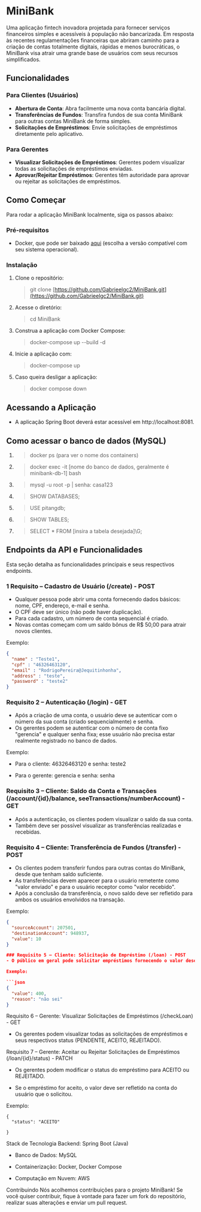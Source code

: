 # MiniBank
Uma aplicação fintech inovadora projetada para fornecer serviços financeiros simples e acessíveis à população não bancarizada. Em resposta às recentes regulamentações financeiras que abriram caminho para a criação de contas totalmente digitais, rápidas e menos burocráticas, o MiniBank visa atrair uma grande base de usuários com seus recursos simplificados.

## Funcionalidades
### Para Clientes (Usuários)
- **Abertura de Conta**: Abra facilmente uma nova conta bancária digital.
- **Transferências de Fundos**: Transfira fundos de sua conta MiniBank para outras contas MiniBank de forma simples.
- **Solicitações de Empréstimos**: Envie solicitações de empréstimos diretamente pelo aplicativo.

### Para Gerentes
- **Visualizar Solicitações de Empréstimos**: Gerentes podem visualizar todas as solicitações de empréstimos enviadas.
- **Aprovar/Rejeitar Empréstimos**: Gerentes têm autoridade para aprovar ou rejeitar as solicitações de empréstimos.

## Como Começar
Para rodar a aplicação MiniBank localmente, siga os passos abaixo:

### Pré-requisitos
- Docker, que pode ser baixado [aqui](https://www.docker.com/products/docker-desktop/) (escolha a versão compatível com seu sistema operacional).

### Instalação
1. Clone o repositório:
   > git clone [https://github.com/Gabrieelgc2/MiniBank.git](https://github.com/Gabrieelgc2/MiniBank.git)

2. Acesse o diretório:
   > cd MiniBank

3. Construa a aplicação com Docker Compose:
   > docker-compose up --build -d

4. Inicie a aplicação com:
   > docker-compose up

5. Caso queira desligar a aplicação:
   > docker compose down

## Acessando a Aplicação
- A aplicação Spring Boot deverá estar acessível em http://localhost:8081.

## Como acessar o banco de dados (MySQL)
1. > docker ps (para ver o nome dos containers)
2. > docker exec -it [nome do banco de dados, geralmente é minibank-db-1] bash
3. > mysql -u root -p | senha: casa123
4. > SHOW DATABASES;
5. > USE pitangdb;
6. > SHOW TABLES;
7. > SELECT * FROM [insira a tabela desejada]\G;

## Endpoints da API e Funcionalidades
Esta seção detalha as funcionalidades principais e seus respectivos endpoints.

### 1 Requisito – Cadastro de Usuário (/create) - POST
- Qualquer pessoa pode abrir uma conta fornecendo dados básicos: nome, CPF, endereço, e-mail e senha.
- O CPF deve ser único (não pode haver duplicação).
- Para cada cadastro, um número de conta sequencial é criado.
- Novas contas começam com um saldo bônus de R$ 50,00 para atrair novos clientes.

Exemplo:

```json
{
  "name" : "Teste1",
  "cpf" : "46326463120",
  "email" : "RodrigoPereira@Jequitinhonha",
  "address" : "teste",
  "password" : "teste2"
}
```
### Requisito 2 – Autenticação (/login) - GET
- Após a criação de uma conta, o usuário deve se autenticar com o número da sua conta (criado sequencialmente) e senha.
- Os gerentes podem se autenticar com o número de conta fixo "gerencia" e qualquer senha fixa; esse usuário não precisa estar realmente registrado no banco de dados.

Exemplo:
  
- Para o cliente: 46326463120 e senha: teste2

- Para o gerente: gerencia e senha: senha

### Requisito 3 – Cliente: Saldo da Conta e Transações (/account/{id}/balance, seeTransactions/numberAccount) - GET
- Após a autenticação, os clientes podem visualizar o saldo da sua conta.
- Também deve ser possível visualizar as transferências realizadas e recebidas.

### Requisito 4 – Cliente: Transferência de Fundos (/transfer) - POST
- Os clientes podem transferir fundos para outras contas do MiniBank, desde que tenham saldo suficiente.
- As transferências devem aparecer para o usuário remetente como "valor enviado" e para o usuário receptor como "valor recebido".
- Após a conclusão da transferência, o novo saldo deve ser refletido para ambos os usuários envolvidos na transação.

Exemplo:

```json
{  
  "sourceAccount": 207501,
  "destinationAccount": 948937,
  "value": 10
}

### Requisito 5 – Cliente: Solicitação de Empréstimo (/loan) - POST
- O público em geral pode solicitar empréstimos fornecendo o valor desejado e o motivo.

Exemplo:

```json
{
  "value": 400,
  "reason": "não sei"
}
```
Requisito 6 – Gerente: Visualizar Solicitações de Empréstimos (/checkLoan) - GET
- Os gerentes podem visualizar todas as solicitações de empréstimos e seus respectivos status (PENDENTE, ACEITO, REJEITADO).

Requisito 7 – Gerente: Aceitar ou Rejeitar Solicitações de Empréstimos (/loan/{id}/status) - PATCH
- Os gerentes podem modificar o status do empréstimo para ACEITO ou REJEITADO.

- Se o empréstimo for aceito, o valor deve ser refletido na conta do usuário que o solicitou.

Exemplo:

```
{         
  "status": "ACEITO"

}
```

Stack de Tecnologia
Backend: Spring Boot (Java)

- Banco de Dados: MySQL

- Containerização: Docker, Docker Compose

- Computação em Nuvem: AWS

Contribuindo
Nós acolhemos contribuições para o projeto MiniBank! 
Se você quiser contribuir, fique à vontade para fazer um fork do repositório, realizar suas alterações e enviar um pull request.
